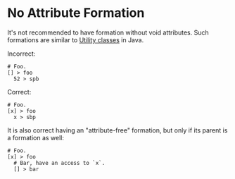 # No Attribute Formation

It's not recommended to have formation without void attributes. Such formations
are similar to [Utility classes] in Java.

Incorrect:

```eo
# Foo.
[] > foo
  52 > spb
```

Correct:

```eo
# Foo.
[x] > foo
  x > sbp
```

It is also correct having an "attribute-free" formation, but only if its parent
is a formation as well:

```eo
# Foo.
[x] > foo
  # Bar, have an access to `x`.
  [] > bar
```

[Utility classes]: https://www.yegor256.com/2015/02/26/composable-decorators.html
